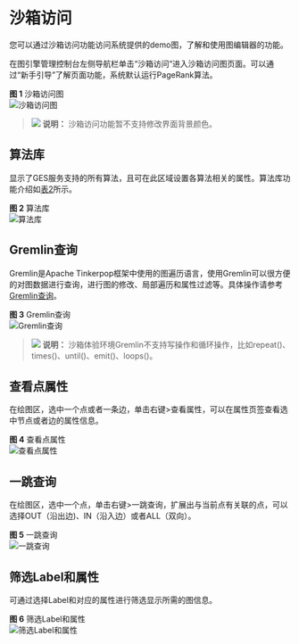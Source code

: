 # 沙箱访问<a name="ges_01_0076"></a>

您可以通过沙箱访问功能访问系统提供的demo图，了解和使用图编辑器的功能。

在图引擎管理控制台左侧导航栏单击“沙箱访问“进入沙箱访问图页面。可以通过“新手引导”了解页面功能，系统默认运行PageRank算法。

**图 1**  沙箱访问图<a name="fig530895984511"></a>  
![](figures/沙箱访问图.png "沙箱访问图")

>![](public_sys-resources/icon-note.gif) **说明：** 
>沙箱访问功能暂不支持修改界面背景颜色。

## 算法库<a name="section16768135121719"></a>

显示了GES服务支持的所有算法，且可在此区域设置各算法相关的属性。算法库功能介绍如[表2](编辑器页面介绍.md#table187823443503)所示。

**图 2**  算法库<a name="fig313327145018"></a>  
![](figures/算法库.png "算法库")

## Gremlin查询<a name="section36596389337"></a>

Gremlin是Apache Tinkerpop框架中使用的图遍历语言，使用Gremlin可以很方便的对图数据进行查询，进行图的修改、局部遍历和属性过滤等。具体操作请参考[Gremlin查询](Gremlin查询.md)。

**图 3**  Gremlin查询<a name="fig1610787136"></a>  
![](figures/Gremlin查询.png "Gremlin查询")

>![](public_sys-resources/icon-note.gif) **说明：** 
>沙箱体验环境Gremlin不支持写操作和循环操作，比如repeat\(\)、times\(\)、until\(\)、emit\(\)、loops\(\)。

## 查看点属性<a name="section8718157195013"></a>

在绘图区，选中一个点或者一条边，单击右键\>查看属性，可以在属性页签查看选中节点或者边的属性信息。

**图 4**  查看点属性<a name="fig196055591318"></a>  
![](figures/查看点属性.png "查看点属性")

## 一跳查询<a name="section1516316564533"></a>

在绘图区，选中一个点，单击右键\>一跳查询，扩展出与当前点有关联的点，可以选择OUT（沿出边\)、IN（沿入边）或者ALL（双向）。

**图 5**  一跳查询<a name="fig202939339187"></a>  
![](figures/一跳查询.png "一跳查询")

## 筛选Label和属性<a name="section117461418105810"></a>

可通过选择Label和对应的属性进行筛选显示所需的图信息。

**图 6**  筛选Label和属性<a name="fig20218165911365"></a>  
![](figures/筛选Label和属性.png "筛选Label和属性")

